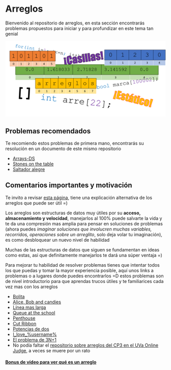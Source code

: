 # Arreglos
Bienvenido al repositorio de arreglos, en esta sección encontrarás problemas propuestos para iniciar y para profundizar en este tema tan genial

![](https://github.com/CPCESFM/Material-Apoyo-Tutoriales/blob/master/commun/arreglos.png)

## Problemas recomendados
Te recomiendo estos problemas de primera mano, encontrarás su resolución en un documento de este mismo repositorio
+ [Arrays-DS](https://www.hackerrank.com/challenges/arrays-ds/problem)
+ [Stones on the table](https://codeforces.com/problemset/problem/266/A)
+ [Saltador alegre](https://omegaup.com/arena/problem/Saltador-alegre/#problems/Saltador-alegre)

## Comentarios importantes y motivación
Te invito a revisar [esta página](https://www.programarya.com/Cursos/C++/Estructuras-de-Datos/Arreglos-o-Vectores), tiene una explicación alternativa de los arreglos que puede ser útil =)

Los arreglos son estructuras de datos muy útiles por su **acceso, almacenamiento y velocidad**, manejarlos al 100% puede salvarte la vida y te da una compresión mas amplia para pensar en soluciones de problemas (ahora puedes _imaginar soluciones que involucren muchas variables, recorridos, operaciones sobre un arreglito_, solo deja volar tu imaginación), es como desbloquear un nuevo nivel de habilidad

Muchas de las estructuras de datos que siguen se fundamentan en ideas como estas, asi que definitamente manejarlos te dará una súper ventaja =)

Para mejorar tu habilidad de resolver problemas tienes que intentar todos los que puedas y tomar la mayor experiencia posible, aquí unos links a problemas o a lugares donde puedes encontrarlos =D estos problemas son de nivel introductorio para que aprendas trucos útiles y te familiarices cada vez mas con los arreglos

+ [Bolita](https://omegaup.com/arena/problem/bolita#problems)
+ [Alice, Bob and candies](https://codeforces.com/contest/1352/problem/D)
+ [Línea mas larga](https://omegaup.com/arena/problem/Linea-mas-larga#problems)
+ [Queue at the school](https://codeforces.com/problemset/problem/266/B)
+ [Penthouse](https://omegaup.com/arena/problem/Penthouse#problems)
+ [Cut Ribbon](https://codeforces.com/problemset/problem/189/A)
+ [Potencias de dos](https://omegaup.com/arena/problem/ptwo#problems)
+ [I_love_%username%](https://codeforces.com/problemset/problem/155/A)
+ [El problema de 3N+1](https://omegaup.com/arena/problem/El-problema-de-3n1#problems)
+ No podía faltar el [repositorio sobre arreglos del CP3 en el UVa Online Judge](https://onlinejudge.org/index.php?option=com_onlinejudge&Itemid=8&category=623), a veces se muere por un rato

#### [Bonus de vídeo para ver qué es un arreglo](https://www.youtube.com/watch?v=k24J92Hod50)
